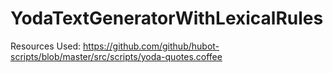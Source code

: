 # YodaTextGeneratorWithLexicalRules

Resources Used:
https://github.com/github/hubot-scripts/blob/master/src/scripts/yoda-quotes.coffee
